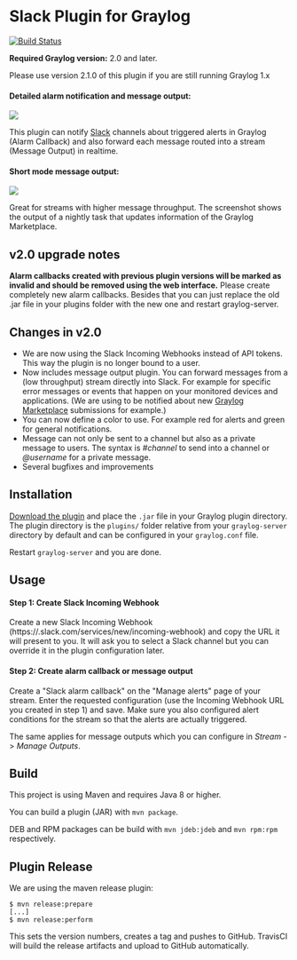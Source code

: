 Slack Plugin for Graylog
========================

[![Build Status](https://travis-ci.org/Graylog2/graylog-plugin-slack.svg)](https://travis-ci.org/Graylog2/graylog-plugin-slack)

**Required Graylog version:** 2.0 and later.

Please use version 2.1.0 of this plugin if you are still running Graylog 1.x

#### Detailed alarm notification and message output:

![](https://github.com/Graylog2/graylog-plugin-slack/blob/master/screenshot.png)

This plugin can notify [Slack](https://www.slack.com) channels about triggered alerts in Graylog (Alarm Callback) and also forward each message routed into a stream (Message Output) in realtime.

#### Short mode message output:

![](https://github.com/Graylog2/graylog-plugin-slack/blob/master/screenshot-short-mode.png)

Great for streams with higher message throughput. The screenshot shows the output of a nightly task that updates information of the Graylog Marketplace.

## v2.0 upgrade notes

**Alarm callbacks created with previous plugin versions will be marked as invalid and should be removed using the web interface.** Please create completely new alarm callbacks. Besides that you can just replace the old .jar file in your plugins folder with the new one and restart graylog-server.

## Changes in v2.0

* We are now using the Slack Incoming Webhooks instead of API tokens. This way the plugin is no longer bound to a user.
* Now includes message output plugin. You can forward messages from a (low throughput) stream directly into Slack. For example for specific error messages or events that happen on your monitored devices and applications. (We are using to be notified about new [Graylog Marketplace](https://marketplace.graylog.org/) submissions for example.)
* You can now define a color to use. For example red for alerts and green for general notifications.
* Message can not only be sent to a channel but also as a private message to users. The syntax is *#channel* to send into a channel or *@username* for a private message.
* Several bugfixes and improvements

## Installation

[Download the plugin](https://github.com/Graylog2/graylog-plugin-slack/releases)
and place the `.jar` file in your Graylog plugin directory. The plugin directory
is the `plugins/` folder relative from your `graylog-server` directory by default
and can be configured in your `graylog.conf` file.

Restart `graylog-server` and you are done.

## Usage

#### Step 1: Create Slack Incoming Webhook

Create a new Slack Incoming Webhook (https://<organization>.slack.com/services/new/incoming-webhook) and copy the URL it will present to you. It will ask you to select a Slack channel but you can override it in the plugin configuration later.

#### Step 2: Create alarm callback or message output

Create a "Slack alarm callback" on the "Manage alerts" page of your stream. Enter the requested configuration (use the Incoming Webhook URL you created in step 1) and save. Make sure you also configured alert conditions for the stream so that the alerts are actually triggered.

The same applies for message outputs which you can configure in *Stream* - > *Manage Outputs*.

## Build

This project is using Maven and requires Java 8 or higher.

You can build a plugin (JAR) with `mvn package`.

DEB and RPM packages can be build with `mvn jdeb:jdeb` and `mvn rpm:rpm` respectively.

## Plugin Release

We are using the maven release plugin:

```
$ mvn release:prepare
[...]
$ mvn release:perform
```

This sets the version numbers, creates a tag and pushes to GitHub. TravisCI will build the release artifacts and upload to GitHub automatically.
